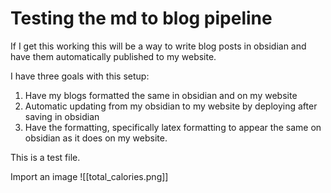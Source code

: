 # Testing the md to blog pipeline
If I get this working this will be a way to write blog posts in obsidian and have them automatically published to my website. 

I have three goals with this setup:
1. Have my blogs formatted the same in obsidian and on my website
2. Automatic updating from my obsidian to my website by deploying after saving in obsidian 
3. Have the formatting, specifically latex formatting to appear the same on obsidian as it does on my website. 

This is a test file. 

Import an image ![[total_calories.png]]
